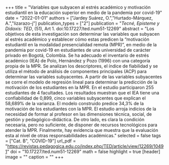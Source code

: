 +++
title = "Variables que subyacen al estrés académico y motivación estudiantil en la educación superior en medio de la pandemia por covid-19"
date = "2022-01-01"
authors = ["Jardey Suárez, O.","Hurtado-Márquez, A.","lizarazo-j"]
publication_types = ["2"]
publication = "*Tecné, Episteme y Didaxis: TED*, (51), Art 1. doi:10.17227/ted.num51-12269"
abstract = "Los objetivos de esta investigación son determinar las variables que subyacen al estrés académico y establecer cómo estas predicen la “motivación estudiantil en la modalidad presencialidad remota (MPR)”, en medio de la pandemia por covid-19 en estudiantes de una universidad de carácter privado en Bogotá, Colombia. Se ha adecuado el inventario de estrés académico (IEA) de Polo, Hernández y Pozo (1996) con una categoría propia de la MPR. Se analizan los descriptores, el índice de fiabilidad y se utiliza el método de análisis de componentes principales (ACP) para determinar las variables subyacentes. A partir de las variables subyacentes se corre el modelo de regresión lineal para determinar la predicción de la motivación de los estudiantes en la MPR. En el estudio participaron 255 estudiantes de 4 facultades. Los resultados muestran que el IEA tiene una confiabilidad de 0,899, cinco variables subyacentes que explican el 58,689% de la varianza. El modelo construido predice 34,3% de la motivación de los estudiantes con la MPR. El estudio arroja indicios de la necesidad de formar al profesor en las dimensiones técnica, social, de gestión y pedagógico-didáctica. De otro lado, es clara la condición necesaria, pero no suficiente, de disponer de recursos tecnológicos para atender la MPR. Finalmente, hay evidencia que muestra que la evaluación esta al nivel de otras responsabilidades académicas."
selected = false
tags = ["Cat. B", "COVID-19"]
url_pdf = "https://revistas.pedagogica.edu.co/index.php/TED/article/view/12269/10491"
doi = "10.17227/ted.num51-12269"
math = false
highlight = true
[header]
image = ""
caption = ""
+++
